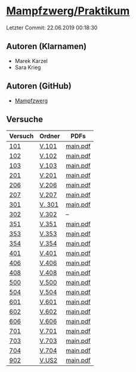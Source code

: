 # [Mampfzwerg/Praktikum](https://github.com/Mampfzwerg/Praktikum)

Letzter Commit: 22.06.2019 00:18:30

## Autoren (Klarnamen)
- Marek Karzel
- Sara Krieg

## Autoren (GitHub)
- [Mampfzwerg](https://github.com/Mampfzwerg)

## Versuche

|        Versuch         |                                Ordner                                |                                                                    PDFs                                                                     |
|------------------------|----------------------------------------------------------------------|---------------------------------------------------------------------------------------------------------------------------------------------|
|[101](../../versuch/101)|[V.101](https://github.com/Mampfzwerg/Praktikum/tree/master/V.101)    |[main.pdf](https://docs.google.com/viewer?url=https://raw.githubusercontent.com/Mampfzwerg/Praktikum/master/V.101/latex-template/main.pdf)   |
|[102](../../versuch/102)|[V.102](https://github.com/Mampfzwerg/Praktikum/tree/master/V.102)    |[main.pdf](https://docs.google.com/viewer?url=https://raw.githubusercontent.com/Mampfzwerg/Praktikum/master/V.102/latex-template/main.pdf)   |
|[103](../../versuch/103)|[V.103](https://github.com/Mampfzwerg/Praktikum/tree/master/V.103)    |[main.pdf](https://docs.google.com/viewer?url=https://raw.githubusercontent.com/Mampfzwerg/Praktikum/master/V.103/latex-template/main.pdf)   |
|[201](../../versuch/201)|[V.201](https://github.com/Mampfzwerg/Praktikum/tree/master/V.201)    |[main.pdf](https://docs.google.com/viewer?url=https://raw.githubusercontent.com/Mampfzwerg/Praktikum/master/V.201/latex-template/main.pdf)   |
|[206](../../versuch/206)|[V.206](https://github.com/Mampfzwerg/Praktikum/tree/master/V.206)    |[main.pdf](https://docs.google.com/viewer?url=https://raw.githubusercontent.com/Mampfzwerg/Praktikum/master/V.206/latex-template/main.pdf)   |
|[207](../../versuch/207)|[V.207](https://github.com/Mampfzwerg/Praktikum/tree/master/V.207)    |[main.pdf](https://docs.google.com/viewer?url=https://raw.githubusercontent.com/Mampfzwerg/Praktikum/master/V.207/latex-template/main.pdf)   |
|[301](../../versuch/301)|[V. 301](https://github.com/Mampfzwerg/Praktikum/tree/master/V.%20301)|[main.pdf](https://docs.google.com/viewer?url=https://raw.githubusercontent.com/Mampfzwerg/Praktikum/master/V.%20301/latex-template/main.pdf)|
|[302](../../versuch/302)|[V.302](https://github.com/Mampfzwerg/Praktikum/tree/master/V.302)    |–                                                                                                                                            |
|[351](../../versuch/351)|[V.351](https://github.com/Mampfzwerg/Praktikum/tree/master/V.351)    |[main.pdf](https://docs.google.com/viewer?url=https://raw.githubusercontent.com/Mampfzwerg/Praktikum/master/V.351/latex-template/main.pdf)   |
|[353](../../versuch/353)|[V.353](https://github.com/Mampfzwerg/Praktikum/tree/master/V.353)    |[main.pdf](https://docs.google.com/viewer?url=https://raw.githubusercontent.com/Mampfzwerg/Praktikum/master/V.353/latex-template/main.pdf)   |
|[354](../../versuch/354)|[V.354](https://github.com/Mampfzwerg/Praktikum/tree/master/V.354)    |[main.pdf](https://docs.google.com/viewer?url=https://raw.githubusercontent.com/Mampfzwerg/Praktikum/master/V.354/latex-template/main.pdf)   |
|[401](../../versuch/401)|[V.401](https://github.com/Mampfzwerg/Praktikum/tree/master/V.401)    |[main.pdf](https://docs.google.com/viewer?url=https://raw.githubusercontent.com/Mampfzwerg/Praktikum/master/V.401/latex-template/main.pdf)   |
|[406](../../versuch/406)|[V.406](https://github.com/Mampfzwerg/Praktikum/tree/master/V.406)    |[main.pdf](https://docs.google.com/viewer?url=https://raw.githubusercontent.com/Mampfzwerg/Praktikum/master/V.406/latex-template/main.pdf)   |
|[408](../../versuch/408)|[V.408](https://github.com/Mampfzwerg/Praktikum/tree/master/V.408)    |[main.pdf](https://docs.google.com/viewer?url=https://raw.githubusercontent.com/Mampfzwerg/Praktikum/master/V.408/latex-template/main.pdf)   |
|[500](../../versuch/500)|[V.500](https://github.com/Mampfzwerg/Praktikum/tree/master/V.500)    |[main.pdf](https://docs.google.com/viewer?url=https://raw.githubusercontent.com/Mampfzwerg/Praktikum/master/V.500/latex-template/main.pdf)   |
|[504](../../versuch/504)|[V.504](https://github.com/Mampfzwerg/Praktikum/tree/master/V.504)    |[main.pdf](https://docs.google.com/viewer?url=https://raw.githubusercontent.com/Mampfzwerg/Praktikum/master/V.504/latex-template/main.pdf)   |
|[601](../../versuch/601)|[V.601](https://github.com/Mampfzwerg/Praktikum/tree/master/V.601)    |[main.pdf](https://docs.google.com/viewer?url=https://raw.githubusercontent.com/Mampfzwerg/Praktikum/master/V.601/latex-template/main.pdf)   |
|[602](../../versuch/602)|[V.602](https://github.com/Mampfzwerg/Praktikum/tree/master/V.602)    |[main.pdf](https://docs.google.com/viewer?url=https://raw.githubusercontent.com/Mampfzwerg/Praktikum/master/V.602/latex-template/main.pdf)   |
|[606](../../versuch/606)|[V.606](https://github.com/Mampfzwerg/Praktikum/tree/master/V.606)    |[main.pdf](https://docs.google.com/viewer?url=https://raw.githubusercontent.com/Mampfzwerg/Praktikum/master/V.606/latex-template/main.pdf)   |
|[701](../../versuch/701)|[V.701](https://github.com/Mampfzwerg/Praktikum/tree/master/V.701)    |[main.pdf](https://docs.google.com/viewer?url=https://raw.githubusercontent.com/Mampfzwerg/Praktikum/master/V.701/latex-template/main.pdf)   |
|[703](../../versuch/703)|[V.703](https://github.com/Mampfzwerg/Praktikum/tree/master/V.703)    |[main.pdf](https://docs.google.com/viewer?url=https://raw.githubusercontent.com/Mampfzwerg/Praktikum/master/V.703/latex-template/main.pdf)   |
|[704](../../versuch/704)|[V.704](https://github.com/Mampfzwerg/Praktikum/tree/master/V.704)    |[main.pdf](https://docs.google.com/viewer?url=https://raw.githubusercontent.com/Mampfzwerg/Praktikum/master/V.704/latex-template/main.pdf)   |
|[902](../../versuch/902)|[V.US2](https://github.com/Mampfzwerg/Praktikum/tree/master/V.US2)    |[main.pdf](https://docs.google.com/viewer?url=https://raw.githubusercontent.com/Mampfzwerg/Praktikum/master/V.US2/latex-template/main.pdf)   |

